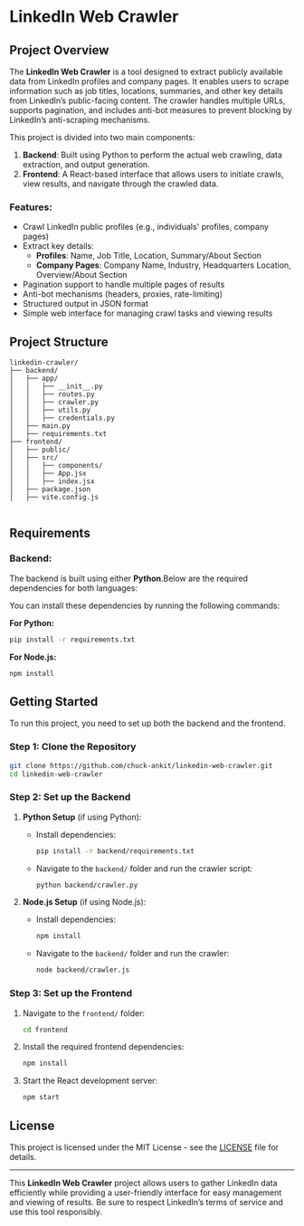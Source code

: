 # LinkedIn Web Crawler

## Project Overview

The **LinkedIn Web Crawler** is a tool designed to extract publicly available data from LinkedIn profiles and company pages. It enables users to scrape information such as job titles, locations, summaries, and other key details from LinkedIn’s public-facing content. The crawler handles multiple URLs, supports pagination, and includes anti-bot measures to prevent blocking by LinkedIn’s anti-scraping mechanisms.

This project is divided into two main components:
1. **Backend**: Built using Python to perform the actual web crawling, data extraction, and output generation.
2. **Frontend**: A React-based interface that allows users to initiate crawls, view results, and navigate through the crawled data.

### Features:
- Crawl LinkedIn public profiles (e.g., individuals' profiles, company pages)
- Extract key details:
  - **Profiles**: Name, Job Title, Location, Summary/About Section
  - **Company Pages**: Company Name, Industry, Headquarters Location, Overview/About Section
- Pagination support to handle multiple pages of results
- Anti-bot mechanisms (headers, proxies, rate-limiting)
- Structured output in JSON format
- Simple web interface for managing crawl tasks and viewing results

## Project Structure

```
linkedin-crawler/
├── backend/
│   ├── app/
│   │   ├── __init__.py
│   │   ├── routes.py
│   │   ├── crawler.py
│   │   ├── utils.py
│   │   ├── credentials.py
│   ├── main.py
│   ├── requirements.txt
├── frontend/
│   ├── public/
│   ├── src/
│   │   ├── components/
│   │   ├── App.jsx
│   │   ├── index.jsx
│   ├── package.json
│   ├── vite.config.js


```

## Requirements

### Backend:
The backend is built using either **Python**.Below are the required dependencies for both languages:

You can install these dependencies by running the following commands:

**For Python:**
```bash
pip install -r requirements.txt
```

**For Node.js:**
```bash
npm install
```

## Getting Started

To run this project, you need to set up both the backend and the frontend.

### Step 1: Clone the Repository

```bash
git clone https://github.com/chuck-ankit/linkedin-web-crawler.git
cd linkedin-web-crawler
```

### Step 2: Set up the Backend

1. **Python Setup** (if using Python):
   - Install dependencies:
     ```bash
     pip install -r backend/requirements.txt
     ```
   - Navigate to the `backend/` folder and run the crawler script:
     ```bash
     python backend/crawler.py
     ```

2. **Node.js Setup** (if using Node.js):
   - Install dependencies:
     ```bash
     npm install
     ```
   - Navigate to the `backend/` folder and run the crawler:
     ```bash
     node backend/crawler.js
     ```

### Step 3: Set up the Frontend

1. Navigate to the `frontend/` folder:
   ```bash
   cd frontend
   ```
   
2. Install the required frontend dependencies:
   ```bash
   npm install
   ```

3. Start the React development server:
   ```bash
   npm start
   ```

## License

This project is licensed under the MIT License - see the [LICENSE](LICENSE) file for details.

---

This **LinkedIn Web Crawler** project allows users to gather LinkedIn data efficiently while providing a user-friendly interface for easy management and viewing of results. Be sure to respect LinkedIn’s terms of service and use this tool responsibly.
